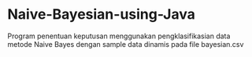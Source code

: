 # Naive-Bayesian-using-Java
Program penentuan keputusan menggunakan pengklasifikasian data metode Naive Bayes dengan sample data dinamis pada file bayesian.csv
